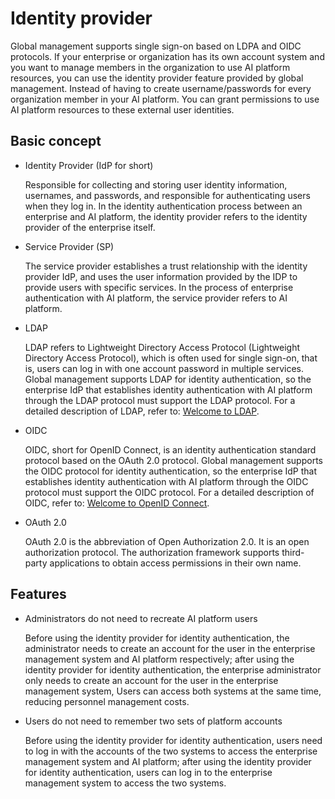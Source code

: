 # Identity provider

Global management supports single sign-on based on LDPA and OIDC protocols. If your enterprise or organization has its own account system and you want to manage members in the organization to use AI platform resources, you can use the identity provider feature provided by global management. Instead of having to create username/passwords for every organization member in your AI platform. You can grant permissions to use AI platform resources to these external user identities.

## Basic concept

- Identity Provider (IdP for short)

    Responsible for collecting and storing user identity information, usernames, and passwords, and responsible for authenticating users when they log in. In the identity authentication process between an enterprise and AI platform, the identity provider refers to the identity provider of the enterprise itself.

- Service Provider (SP)

    The service provider establishes a trust relationship with the identity provider IdP, and uses the user information provided by the IDP to provide users with specific services. In the process of enterprise authentication with AI platform, the service provider refers to AI platform.

- LDAP

    LDAP refers to Lightweight Directory Access Protocol (Lightweight Directory Access Protocol), which is often used for single sign-on, that is, users can log in with one account password in multiple services. Global management supports LDAP for identity authentication, so the enterprise IdP that establishes identity authentication with AI platform through the LDAP protocol must support the LDAP protocol. For a detailed description of LDAP, refer to: [Welcome to LDAP](ldap.md).

- OIDC

    OIDC, short for OpenID Connect, is an identity authentication standard protocol based on the OAuth 2.0 protocol. Global management supports the OIDC protocol for identity authentication, so the enterprise IdP that establishes identity authentication with AI platform through the OIDC protocol must support the OIDC protocol. For a detailed description of OIDC, refer to: [Welcome to OpenID Connect](https://openid.net/connect/).

- OAuth 2.0

    OAuth 2.0 is the abbreviation of Open Authorization 2.0. It is an open authorization protocol. The authorization framework supports third-party applications to obtain access permissions in their own name.

## Features

- Administrators do not need to recreate AI platform users

    Before using the identity provider for identity authentication, the administrator needs to create an account for the user in the enterprise management system and AI platform respectively; after using the identity provider for identity authentication, the enterprise administrator only needs to create an account for the user in the enterprise management system, Users can access both systems at the same time, reducing personnel management costs.

- Users do not need to remember two sets of platform accounts

    Before using the identity provider for identity authentication, users need to log in with the accounts of the two systems to access the enterprise management system and AI platform; after using the identity provider for identity authentication, users can log in to the enterprise management system to access the two systems.
